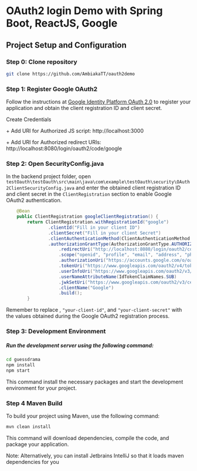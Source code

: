 <h1> OAuth2 login Demo with Spring Boot, ReactJS, Google  </h1>
<h2>Project Setup and Configuration</h2>
<h3> Step 0: Clone repository </h3>
    
```bash
git clone https://github.com/AmbiakaTT/oauth2demo
```
    
<h3>Step 1: Register Google OAuth2</h3>
<p>Follow the instructions at <a href="https://developers.google.com/identity/protocols/oauth2" target="_blank">Google Identity Platform OAuth 2.0</a> to register your application and obtain the client registration ID and client secret.</p>

Create Credentials 
<p> + Add URI for Authorized JS script: http://localhost:3000  </p>
<p> + Add URI for Authorized redirect URIs: http://localhost:8080/login/oauth2/code/google </p>


<h3>Step 2: Open SecurityConfig.java</h3>
<p>In the backend project folder, open <code>testOauth\testOauth\src\main\java\com\example\testOauth\security\OAuth2ClientSecurityConfig.java</code> and enter the obtained client registration ID and client secret in the <code>ClientRegistration</code> section to enable Google OAuth2 authentication.</p>

```java
    @Bean
    public ClientRegistration googleClientRegistration() {
        return ClientRegistration.withRegistrationId("google")
                .clientId("Fill in your client ID")
                .clientSecret("Fill in your client Secret")
                .clientAuthenticationMethod(ClientAuthenticationMethod.CLIENT_SECRET_BASIC)
                .authorizationGrantType(AuthorizationGrantType.AUTHORIZATION_CODE)
                    .redirectUri("http://localhost:8080/login/oauth2/code/google")
                    .scope("openid", "profile", "email", "address", "phone")
                    .authorizationUri("https://accounts.google.com/o/oauth2/v2/auth")
                    .tokenUri("https://www.googleapis.com/oauth2/v4/token")
                    .userInfoUri("https://www.googleapis.com/oauth2/v3/userinfo")
                    .userNameAttributeName(IdTokenClaimNames.SUB)
                    .jwkSetUri("https://www.googleapis.com/oauth2/v3/certs")
                    .clientName("Google")   
                    .build();
        }
```

Remember to replace , `"your-client-id"`, and `"your-client-secret"` with the values obtained during the Google OAuth2 registration process. 


### Step 3: Development Environment
##### Run the development server using the following command:

```bash
cd guessdrama
npm install
npm start
```
This command install the necessary packages and start the development environment for your project.

<h3> Step 4 Maven Build </h3>
To build your project using Maven, use the following command:

```bash
mvn clean install
```
<p> This command will download dependencies, compile the code, and package your application. </p>
<p> Note: Alternatively, you can install Jetbrains IntelliJ so that it loads maven dependencies for you </p>
